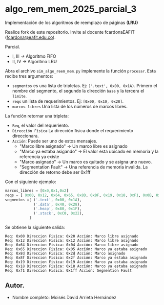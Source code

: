 # algo_rem_mem_2025_parcial_3

Implementación de los algoritmos de reemplazo de páginas **(LRU)**

Realice fork de este repositorio. Invite al docente fcardonaEAFIT (fcardona@eafit.edu.co).

Parcial.

 * I, III -> Algoritmo FIFO
 * II, IV -> Algoritmo LRU

Abra el archivo `sim_algo_reem_mem.py` implemente la función `procesar`. Esta recibe tres argumentos:

  * `segmentos` es una lista de  tripletas. Ej: `('.text', 0x00, 0x1A)`. Primero el nombre del segmento,
    el segundo la dirección `base` y la tercera el `limite`.
  * `reqs` un lista de requerimientos. Ej: `[0x00, 0x10, 0x20]`.
  * `marcos libres` Una lista de los números de marcos libres.

La función retornar una tripleta:

  * `Req`, el valor del requeriento.
  * `Dirección Física` La dirección fisica donde el requerimiento direccionara.
  * `Acción`: Puede ser uno de estos mensajes.
    * "Marco libre asignado" -> Un marco libre es asignado
    * "Marco ya estaba asigando" -> El valor esta ubicado en memoria y la referencia ya existe
    * "Marco asignado" -> Un marco es quitado y se asigna uno nuevo.
    * "Segmentation Fault" -> Una referencia de memoria invalida. La dirección de retorno debe ser 0x1ff

Con el siguiente ejemplo:

```python
marcos_libres = [0x0,0x1,0x2]
reqs = [ 0x00, 0x12, 0x64, 0x65, 0x8D, 0x8F, 0x19, 0x18, 0xF1, 0x0B, 0xDF, 0x0A ]
segmentos =[ ('.text', 0x00, 0x1A),
             ('.data', 0x40, 0x28),
             ('.heap', 0x80, 0x1F),
             ('.stack', 0xC0, 0x22),
           ]
```

Se obtiene la siguiente salida:

```shell
Req: 0x00 Direccion Fisica: 0x20 Acción: Marco libre asignado
Req: 0x12 Direccion Fisica: 0x12 Acción: Marco libre asignado
Req: 0x64 Direccion Fisica: 0x04 Acción: Marco libre asignado
Req: 0x65 Direccion Fisica: 0x05 Acción: Marco ya estaba asignado
Req: 0x8d Direccion Fisica: 0x2d Acción: Marco asignado
Req: 0x8f Direccion Fisica: 0x2f Acción: Marco ya estaba asignado
Req: 0x19 Direccion Fisica: 0x19 Acción: Marco ya estaba asignado
Req: 0x18 Direccion Fisica: 0x18 Acción: Marco ya estaba asignado
Req: 0xf1 Direccion Fisica: 0x1ff Acción: Segmention Fault
```

## Autor.

 * Nombre completo: Moisés David Arrieta Hernández
